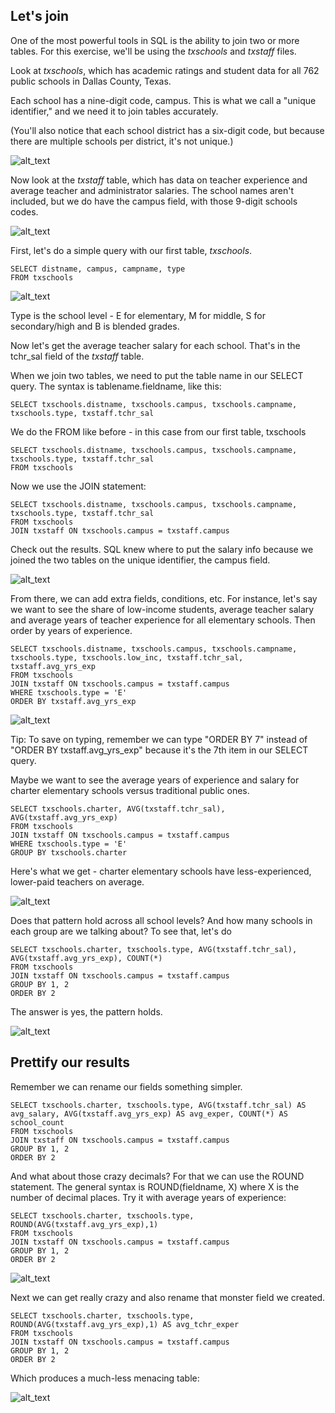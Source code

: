 ## Let's join

One of the most powerful tools in SQL is the ability to join two or more tables. For this exercise, we'll be using the *txschools* and *txstaff* files.

Look at *txschools*, which has academic ratings and student data for all 762 public schools in Dallas County, Texas.

Each school has a nine-digit code, campus. This is what we call a "unique identifier," and we need it to join tables accurately.

(You'll also notice that each school district has a six-digit code, but because there are multiple schools per district, it's not unique.)

![alt_text](https://github.com/HackWriter/EWA-sql/blob/HackWriter-patch-1/ts1.png)

Now look at the *txstaff* table, which has data on teacher experience and average teacher and administrator salaries. The school names aren't included, but we do have the campus field, with those 9-digit schools codes.

![alt_text](https://github.com/HackWriter/EWA-sql/blob/HackWriter-patch-1/ts2.png)

First, let's do a simple query with our first table, *txschools*. 
```
SELECT distname, campus, campname, type
FROM txschools
```
![alt_text](https://github.com/HackWriter/EWA-sql/blob/HackWriter-patch-1/ts3.png)

Type is the school level - E for elementary, M for middle, S for secondary/high and B is blended grades.

Now let's get the average teacher salary for each school. That's in the tchr_sal field of the *txstaff* table.

When we join two tables, we need to put the table name in our SELECT query. The syntax is tablename.fieldname, like this:

```
SELECT txschools.distname, txschools.campus, txschools.campname, txschools.type, txstaff.tchr_sal
```

We do the FROM like before - in this case from our first table, txschools

```
SELECT txschools.distname, txschools.campus, txschools.campname, txschools.type, txstaff.tchr_sal
FROM txschools
```

Now we use the JOIN statement:

```
SELECT txschools.distname, txschools.campus, txschools.campname, txschools.type, txstaff.tchr_sal
FROM txschools
JOIN txstaff ON txschools.campus = txstaff.campus
```
Check out the results. SQL knew where to put the salary info because we joined the two tables on the unique identifier, the campus field.

![alt_text](https://github.com/HackWriter/EWA-sql/blob/HackWriter-patch-1/ts4.png)

From there, we can add extra fields, conditions, etc. For instance, let's say we want to see the share of low-income students, average teacher salary and average years of teacher experience for all elementary schools. Then order by years of experience.

```
SELECT txschools.distname, txschools.campus, txschools.campname, txschools.type, txschools.low_inc, txstaff.tchr_sal, txstaff.avg_yrs_exp
FROM txschools
JOIN txstaff ON txschools.campus = txstaff.campus
WHERE txschools.type = 'E'
ORDER BY txstaff.avg_yrs_exp
```
![alt_text](https://github.com/HackWriter/EWA-sql/blob/HackWriter-patch-1/ts5.png)

Tip: To save on typing, remember we can type "ORDER BY 7" instead of "ORDER BY txstaff.avg_yrs_exp" because it's the 7th item in our SELECT query.

Maybe we want to see the average years of experience and salary for charter elementary schools versus traditional public ones.
```
SELECT txschools.charter, AVG(txstaff.tchr_sal), AVG(txstaff.avg_yrs_exp)
FROM txschools
JOIN txstaff ON txschools.campus = txstaff.campus
WHERE txschools.type = 'E'
GROUP BY txschools.charter
```
Here's what we get - charter elementary schools have less-experienced, lower-paid teachers on average.

![alt_text](https://github.com/HackWriter/EWA-sql/blob/HackWriter-patch-1/ts6.png)

Does that pattern hold across all school levels? And how many schools in each group are we talking about? To see that, let's do
```
SELECT txschools.charter, txschools.type, AVG(txstaff.tchr_sal), AVG(txstaff.avg_yrs_exp), COUNT(*)
FROM txschools
JOIN txstaff ON txschools.campus = txstaff.campus
GROUP BY 1, 2
ORDER BY 2
```
The answer is yes, the pattern holds.

![alt_text](https://github.com/HackWriter/EWA-sql/blob/HackWriter-patch-1/ts7.png)

## Prettify our results

Remember we can rename our fields something simpler.
```
SELECT txschools.charter, txschools.type, AVG(txstaff.tchr_sal) AS avg_salary, AVG(txstaff.avg_yrs_exp) AS avg_exper, COUNT(*) AS school_count
FROM txschools
JOIN txstaff ON txschools.campus = txstaff.campus
GROUP BY 1, 2
ORDER BY 2
```
And what about those crazy decimals? For that we can use the ROUND statement. The general syntax is ROUND(fieldname, X) where X is the number of decimal places. Try it with average years of experience:
```
SELECT txschools.charter, txschools.type, ROUND(AVG(txstaff.avg_yrs_exp),1)
FROM txschools
JOIN txstaff ON txschools.campus = txstaff.campus
GROUP BY 1, 2
ORDER BY 2
```
![alt_text](https://github.com/HackWriter/EWA-sql/blob/HackWriter-patch-1/ts9.png)

Next we can get really crazy and also rename that monster field we created.
```
SELECT txschools.charter, txschools.type, ROUND(AVG(txstaff.avg_yrs_exp),1) AS avg_tchr_exper
FROM txschools
JOIN txstaff ON txschools.campus = txstaff.campus
GROUP BY 1, 2
ORDER BY 2
```
Which produces a much-less menacing table:

![alt_text](https://github.com/HackWriter/EWA-sql/blob/HackWriter-patch-1/ts10.png)

```
